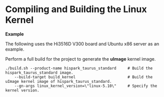 # Compiling and Building the Linux Kernel


 **Example**

The following uses the Hi3516D V300 board and Ubuntu x86 server as an example.


Perform a full build for the project to generate the **uImage** kernel image.


```
./build.sh --product-name hispark_taurus_standard     # Build the hispark_taurus_standard image.
    --build-target build_kernel                       # Build the uImage kernel image of hispark_taurus_standard.
    --gn-args linux_kernel_version=\"linux-5.10\"     # Specify the kernel version.
```
